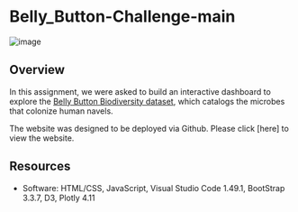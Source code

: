 # Belly_Button-Challenge-main

![image](https://user-images.githubusercontent.com/82011523/134854005-db6a3d8e-318c-49fa-a418-9179354da72b.png)

## Overview
In this assignment, we were asked to build an interactive dashboard to explore the [Belly Button Biodiversity dataset](http://robdunnlab.com/projects/belly-button-biodiversity/), which catalogs the microbes that colonize human navels. 

The website was designed to be deployed via Github. Please click [here] to view the website.

## Resources
* Software: HTML/CSS, JavaScript, Visual Studio Code 1.49.1, BootStrap 3.3.7, D3, Plotly 4.11

